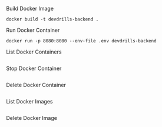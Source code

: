 Build Docker Image

```
docker build -t devdrills-backend .
```

Run Docker Container

```
docker run -p 8080:8080 --env-file .env devdrills-backend
```

List Docker Containers

```docker ps -a
```

Stop Docker Container

```docker stop <container_id>
```

Delete Docker Container

```docker rm <container_id>
```

List Docker Images

```docker images
```

Delete Docker Image

```docker rmi <image_id>
```